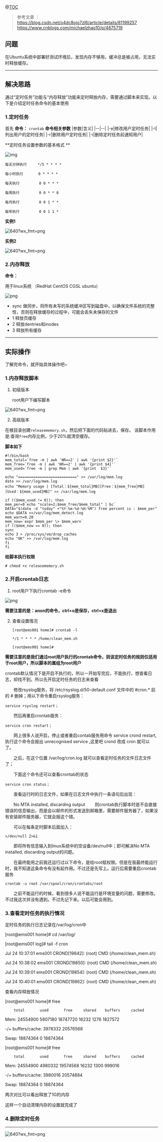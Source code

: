 @[TOC](在Ubuntu中添加定时任务——内存释放)

> 参考文章 ：
> https://blog.csdn.net/o4dc8ojo7zl6/article/details/81199257
> https://www.cnblogs.com/michaelzhao10/p/4875719

## 问题
在Ubuntu系统中部署好测试环境后，发现内存不够用，缓冲总是被占用，无法实时释放缓存。

---
## 解决思路
通过“定时任务”功能与“内存释放”功能来定时释放内存，需要通过脚本来实现。以下是介绍定时任务命令的基本使用

### 1.定时任务
首先
**命令：** `crontab`
**命令相关参数**
|参数|含义|
|--|--|
|-e|修改用户定时任务|
|-l|列出用户的定时任务|
|-r|删除用户定时任务|
|-i|删除定时任务前通知用户|

**定时任务设置参数的基本格式 **

![img](https://ss.csdn.net/p?https://mmbiz.qpic.cn/mmbiz_png/8rlpLIcBeicHYnO9ib3ZacO2uOFic0maTxY2mn5JibTIzia4ZkZPcaGYKEyCtqKkDDPp2xq2g4QIN5Eg7Vo82VZklaw/640?wx_fmt=png)

```shell
每五分钟执行     */5 * * * *

每小时执行     	0 * * * *

每天执行         0 0 * * *

每周执行         0 0 * * 0

每月执行         0 0 1 * *

每年执行         0 0 1 1 *
```

**实例1**

![640?wx_fmt=png](https://ss.csdn.net/p?https://mmbiz.qpic.cn/mmbiz_png/8rlpLIcBeicHYnO9ib3ZacO2uOFic0maTxYpP0iahU8qiaw6JPljiapKhpnHNF1qCBqicJd1c9zmpRfia8bFqKKUXdeaLg/640?wx_fmt=png)

**实例2**

![640?wx_fmt=png](https://ss.csdn.net/p?https://mmbiz.qpic.cn/mmbiz_png/8rlpLIcBeicHYnO9ib3ZacO2uOFic0maTxYeYYCklhOAe521sdTm5yotTau7U1ia6CWqt2n94fqAjA3zZNTV2vBByQ/640?wx_fmt=png)

### 2.内存释放

**命令：**

用于linux系统 （RedHat CentOS CGSL ubuntu）

![png](https://ss.csdn.net/p?https://mmbiz.qpic.cn/mmbiz_png/8rlpLIcBeicHYnO9ib3ZacO2uOFic0maTxYwV3JCx6u3X44qQIgOOOCE3Z94rABWsiciaXKopCP4Mr8T55ZnUALEjcA/640?wx_fmt=png)

- sync 做同步，将所有未写的系统缓冲区写到磁盘中，以确保文件系统的完整性，否则在释放缓存的过程中，可能会丢失未保存的文件
- 1 释放页缓存
- 2 释放dentries和inodes
- 3 释放所有缓存

---
## 实际操作
了解完命令，就开始具体操作吧~

### 1.内存释放脚本

1. 初级版本

   root用户下编写脚本

![640?wx_fmt=png](https://ss.csdn.net/p?https://mmbiz.qpic.cn/mmbiz_png/8rlpLIcBeicHYnO9ib3ZacO2uOFic0maTxYSk5Z9QxqfcJVibBnaYEex0AKwWicSDQKrpmwbSwoGbvgsQeEicAc6c4SA/640?wx_fmt=png)

2. 高级版本

在根目录创建`releasememory.sh`，然后把下面的代码贴进去，保存。
该脚本作用是:查询`free`内存比例，少于20%就清空缓存。

**脚本如下**

```shell
#!/bin/bash
mem_total=`free -m | awk 'NR==2' | awk '{print $2}'`
mem_free=`free -m | awk 'NR==2' | awk '{print $4}'`
mem_used=`free -m | grep Mem | awk '{print  $3}'`

echo "===========================" >> /var/log/mem.log
date >> /var/log/mem.log
echo "Memory usage | [Total：${mem_total}MB][Free：${mem_free}MB][Used：${mem_used}MB]" >> /var/log/mem.log

if (($mem_used != 0)); then
mem_per=0`echo "scale=2;$mem_free/$mem_total" | bc`
DATA="$(date -d "today" +"%Y-%m-%d-%H-%M") free percent is : $mem_per"
echo $DATA >>/var/log/mem_detect.log
mem_warn=0.20
mem_now=`expr $mem_per \> $mem_warn`
if (($mem_now == 0)); then
sync
echo 3 > /proc/sys/vm/drop_caches
echo "OK" >> /var/log/mem.log
fi
fi
```
**给脚本执行权限**

`# chmod +x releasememory.sh`


### 2.开启crontab日志

1. root用户下执行crontab -e命令

![png](https://ss.csdn.net/p?https://mmbiz.qpic.cn/mmbiz_png/8rlpLIcBeicHYnO9ib3ZacO2uOFic0maTxYxXmO7jh9KNjicYw3yjFkCk9PicTw046tl1Ev0850WP0ibga7hUhqHiaPhg/640?wx_fmt=png)

**需要注意的是：anon的命令，ctrl+o是保存，ctrl+x是退出**

2. 查看设置情况

   ```shell
   [root@ems001 home]# crontab -l
   
   */1 * * * * /home/clean_mem.sh
   
   [root@ems001 home]#
   ```

**需要注意的是我们通过root用户执行的crontab命令，则该定时任务的规则仅适用于root用户，所以脚本的属组为root用户**

crontab默认情况下是开启不执行的，所以一开始写完后，不能执行，想查看日志，却找不到。所以先开启定时任务的日志来查看

　　修改rsyslog服务，将 /etc/rsyslog.d/50-default.conf  文件中的 #cron.* 前的 # 删掉；用以下命令重启rsyslog服务：

```
service rsyslog restart；
```

　　然后再重启crontab服务：

```
service cron restart；
```

　　网上很多人说开启，停止或者重启contab服务用命令 service crond restart,执行这个命令会报出 unrecognised service ,这里吧 crond 改成 cron 就可以了。

　　之后，在这个位置 /var/log/cron.log 就可以查看定时任务的文件日志文件了；

　　下面这个命令还可以查看crontab的状态

```
service cron status；
```

　　查看运行时的日志文件，如果在日志文件中执行一条语句后出现：

　　No MTA installed, discarding output
　　则crontab执行脚本时是不会直接错误的信息输出，而是会以邮件的形式发送到邮箱里，需要邮件服务器了，如果没有安装邮件服务器，它就会报这个错。

　　可以在每条定时脚本后面加入：

```
>/dev/null 2>&1
```

　　即将所有信息输入到linux系统中的空设备/dev/null中；即可解决No MTA installed, discarding output的问题。

 　　在最终能用之前我还运行过以下命令，是给root赋权限。但是在我最终能运行时，我不知道这条命令有没有起作用。不过还是先写上。运行后需要重启crontab服务

```
crontab -u root /var/spool/cron/crontabs/root
```

　　之前不能运行的时候，看到很多人说不能运行是环境变量的问题，需要修改。不过我这次并没有遇到。不过先记下来。以后可能会用到。

### 3.查看定时任务的执行情况

定时任务的执行日志记录在/var/log/cron中

[root@ems001 home]# cd /var/log/

[root@ems001 log]# tail -f cron

Jul 24 10:37:01 ems001 CROND[19842]: (root) CMD (/home/clean_mem.sh)

Jul 24 10:38:02 ems001 CROND[19850]: (root) CMD (/home/clean_mem.sh)

Jul 24 10:39:01 ems001 CROND[19854]: (root) CMD (/home/clean_mem.sh)

Jul 24 10:40:01 ems001 CROND[19862]: (root) CMD (/home/clean_mem.sh)

查看内存释放情况

[root@ems001 home]# free

```
    total       used       free     shared    buffers     cached
```

Mem:      24554900    5807180   18747720      16232       1276    1827572

-/+ buffers/cache:    3978332   20576568

Swap:     18874364          0   18874364

[root@ems001 home]# free

```
    total       used       free     shared    buffers     cached
```

Mem:      24554900    4980332   19574568      16232       1300     999016

-/+ buffers/cache:    3980016   20574884

Swap:     18874364          0   18874364

两次对比可以看出释放了1G的内存

这样一个自动清理内存的设置就完成了

### 4.删除定时任务

------

![640?wx_fmt=png](https://ss.csdn.net/p?https://mmbiz.qpic.cn/mmbiz_png/8rlpLIcBeicHYnO9ib3ZacO2uOFic0maTxYDbpWKjuYRiaWMl1VHpAj4mYRqPltHKgU20PL9bzmuzgxtb6cFyx8XIg/640?wx_fmt=png)



　　















